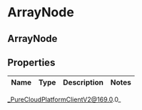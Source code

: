 # ArrayNode

## ArrayNode

## Properties

|Name | Type | Description | Notes|
|------------ | ------------- | ------------- | -------------|



_PureCloudPlatformClientV2@169.0.0_
